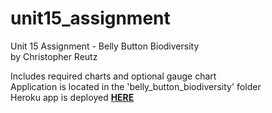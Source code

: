 # unit15_assignment
Unit 15 Assignment - Belly Button Biodiversity</br>
by Christopher Reutz</br>

Includes required charts and optional gauge chart</br>
Application is located in the 'belly_button_biodiversity' folder</br>
Heroku app is deployed <a href="https://reutz-bellybuttonbio.herokuapp.com/"><b>HERE</b></a></br>